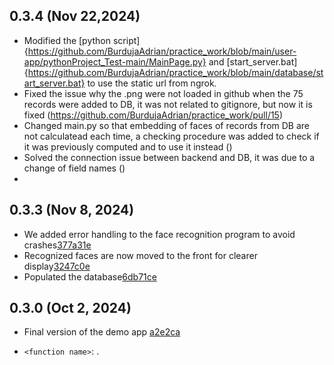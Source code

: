 ## 0.3.4 (Nov 22,2024)

- Modified the [python script]{https://github.com/BurdujaAdrian/practice_work/blob/main/user-app/pythonProject_Test-main/MainPage.py} and [start_server.bat]{https://github.com/BurdujaAdrian/practice_work/blob/main/database/start_server.bat} to use the static url from ngrok.
- Fixed the issue why the .png were not loaded in github when the 75 records were added to DB, it was not related to gitignore, but now it is fixed (https://github.com/BurdujaAdrian/practice_work/pull/15)
- Changed main.py so that embedding of faces of records from DB are not calculatead each time, a checking procedure was added to check if it was previously computed and to use it instead ()
- Solved the connection issue between backend and DB, it was due to a change of field names ()
- 

## 0.3.3 (Nov 8, 2024) 

- We added error handling to the face recognition program to avoid crashes[377a31e](https://github.com/BurdujaAdrian/practice_work/commit/377a31ea2a30695c200626a4da715e876625330e)
- Recognized faces are now moved to the front for clearer display[3247c0e](https://github.com/BurdujaAdrian/practice_work/commit/3247c0ea230979557098c5f3b83f47c15cb05958)
- Populated the database[6db71ce](https://github.com/BurdujaAdrian/practice_work/commit/6db71ce0063a5b1c528974817157eb331ba6a7d2)

## 0.3.0 (Oct 2, 2024) 

- Final version of the demo app [a2e2ca](https://github.com/BurdujaAdrian/practice_work/commit/a2e2ca41d149a99b5e19fb0419f9b3867c2ef853)


* `<function name>`: <changes to function>.




